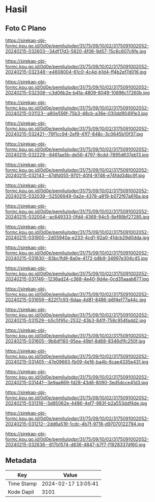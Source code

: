 # Hasil

## Foto C Plano

https://sirekap-obj-formc.kpu.go.id/0d0e/pemilu/pdpr/31/75/09/10/02/3175091002052-20240215-032603--34df17d3-5820-4f06-9d57-15c6c607c6fe.jpg

https://sirekap-obj-formc.kpu.go.id/0d0e/pemilu/pdpr/31/75/09/10/02/3175091002052-20240215-032348--e4608004-61c0-4c4d-b1d4-ff4b2ef7d016.jpg

https://sirekap-obj-formc.kpu.go.id/0d0e/pemilu/pdpr/31/75/09/10/02/3175091002052-20240215-032308--c3d06b2e-b4fa-4809-8049-10896c17260b.jpg

https://sirekap-obj-formc.kpu.go.id/0d0e/pemilu/pdpr/31/75/09/10/02/3175091002052-20240215-031123--a80e556f-75b3-48cb-a36e-030dd90491e3.jpg

https://sirekap-obj-formc.kpu.go.id/0d0e/pemilu/pdpr/31/75/09/10/02/3175091002052-20240215-032421--79f1cc94-2ef9-41f7-848c-3c0645b10f37.jpg

https://sirekap-obj-formc.kpu.go.id/0d0e/pemilu/pdpr/31/75/09/10/02/3175091002052-20240215-032229--8461ae5b-de56-4797-8cdd-7895d637eb13.jpg

https://sirekap-obj-formc.kpu.go.id/0d0e/pemilu/pdpr/31/75/09/10/02/3175091002052-20240215-032143--47dfd055-9701-40f4-9748-e74fdd34bc9f.jpg

https://sirekap-obj-formc.kpu.go.id/0d0e/pemilu/pdpr/31/75/09/10/02/3175091002052-20240215-032039--52506949-0a2e-4378-a919-b072f67a616a.jpg

https://sirekap-obj-formc.kpu.go.id/0d0e/pemilu/pdpr/31/75/09/10/02/3175091002052-20240215-032004--ac649333-0fd4-4369-94c5-8ef89bf27285.jpg

https://sirekap-obj-formc.kpu.go.id/0d0e/pemilu/pdpr/31/75/09/10/02/3175091002052-20240215-031905--2d05940a-e233-4cd1-92a0-41dcb29d0dda.jpg

https://sirekap-obj-formc.kpu.go.id/0d0e/pemilu/pdpr/31/75/09/10/02/3175091002052-20240215-031830--83bc1fd9-8a0e-4172-b8b9-34997e304c45.jpg

https://sirekap-obj-formc.kpu.go.id/0d0e/pemilu/pdpr/31/75/09/10/02/3175091002052-20240215-031749--1236ad24-c368-4e40-9d4e-0cd35aaab877.jpg

https://sirekap-obj-formc.kpu.go.id/0d0e/pemilu/pdpr/31/75/09/10/02/3175091002052-20240215-031659--822f7c93-6daa-4d81-8486-b6f4ef77a44c.jpg

https://sirekap-obj-formc.kpu.go.id/0d0e/pemilu/pdpr/31/75/09/10/02/3175091002052-20240215-031529--b5c5f95c-2532-43b3-841f-758c954fadd2.jpg

https://sirekap-obj-formc.kpu.go.id/0d0e/pemilu/pdpr/31/75/09/10/02/3175091002052-20240215-031605--9b6df160-95ea-49bf-8d68-8346d1fc250f.jpg

https://sirekap-obj-formc.kpu.go.id/0d0e/pemilu/pdpr/31/75/09/10/02/3175091002052-20240215-031405--47e09663-fb09-4e16-ba4b-6cae4335e431.jpg

https://sirekap-obj-formc.kpu.go.id/0d0e/pemilu/pdpr/31/75/09/10/02/3175091002052-20240215-031441--3e9aa669-fd28-43d6-8090-3ed5dcce41d3.jpg

https://sirekap-obj-formc.kpu.go.id/0d0e/pemilu/pdpr/31/75/09/10/02/3175091002052-20240215-031316--3d85062e-4486-4ef7-983f-b2a553ddf4de.jpg

https://sirekap-obj-formc.kpu.go.id/0d0e/pemilu/pdpr/31/75/09/10/02/3175091002052-20240215-031212--2dd6a519-1cdc-4b7f-9718-d97070122794.jpg

https://sirekap-obj-formc.kpu.go.id/0d0e/pemilu/pdpr/31/75/09/10/02/3175091002052-20240215-032636--817b1574-d836-4847-b7f7-f1928337df60.jpg


## Metadata

| Key        | Value               |
| ---------- | ------------------- |
| Time Stamp | 2024-02-17 13:05:41 |
| Kode Dapil | 3101                |



